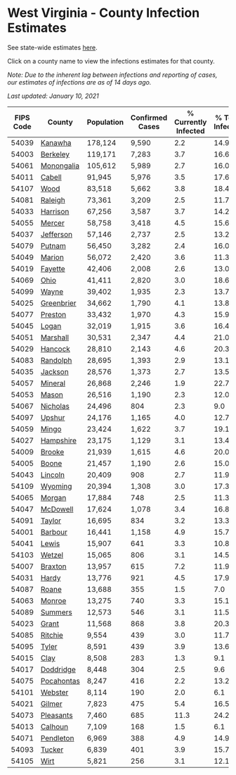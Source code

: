 # West Virginia - County Infection Estimates

See state-wide estimates [here](/infections/us-wv).

Click on a county name to view the infections estimates for that county.

*Note: Due to the inherent lag between infections and reporting of cases, our estimates of infections are as of 14 days ago.*

*Last updated: January 10, 2021*

|   FIPS Code |                   County |   Population |   Confirmed Cases |   % Currently Infected |   % Total Infected |
|-------------|--------------------------|--------------|-------------------|------------------------|--------------------|
|       54039 |       [Kanawha](kanawha) |      178,124 |             9,590 |                    2.2 |               14.9 |
|       54003 |     [Berkeley](berkeley) |      119,171 |             7,283 |                    3.7 |               16.6 |
|       54061 | [Monongalia](monongalia) |      105,612 |             5,989 |                    2.7 |               16.0 |
|       54011 |         [Cabell](cabell) |       91,945 |             5,976 |                    3.5 |               17.6 |
|       54107 |             [Wood](wood) |       83,518 |             5,662 |                    3.8 |               18.4 |
|       54081 |       [Raleigh](raleigh) |       73,361 |             3,209 |                    2.5 |               11.7 |
|       54033 |     [Harrison](harrison) |       67,256 |             3,587 |                    3.7 |               14.2 |
|       54055 |         [Mercer](mercer) |       58,758 |             3,418 |                    4.5 |               15.6 |
|       54037 |   [Jefferson](jefferson) |       57,146 |             2,737 |                    2.5 |               13.2 |
|       54079 |         [Putnam](putnam) |       56,450 |             3,282 |                    2.4 |               16.0 |
|       54049 |         [Marion](marion) |       56,072 |             2,420 |                    3.6 |               11.3 |
|       54019 |       [Fayette](fayette) |       42,406 |             2,008 |                    2.6 |               13.0 |
|       54069 |             [Ohio](ohio) |       41,411 |             2,820 |                    3.0 |               18.6 |
|       54099 |           [Wayne](wayne) |       39,402 |             1,935 |                    2.3 |               13.7 |
|       54025 | [Greenbrier](greenbrier) |       34,662 |             1,790 |                    4.1 |               13.8 |
|       54077 |       [Preston](preston) |       33,432 |             1,970 |                    4.3 |               15.9 |
|       54045 |           [Logan](logan) |       32,019 |             1,915 |                    3.6 |               16.4 |
|       54051 |     [Marshall](marshall) |       30,531 |             2,347 |                    4.4 |               21.0 |
|       54029 |       [Hancock](hancock) |       28,810 |             2,143 |                    4.6 |               20.3 |
|       54083 |     [Randolph](randolph) |       28,695 |             1,393 |                    2.9 |               13.1 |
|       54035 |       [Jackson](jackson) |       28,576 |             1,373 |                    2.7 |               13.5 |
|       54057 |       [Mineral](mineral) |       26,868 |             2,246 |                    1.9 |               22.7 |
|       54053 |           [Mason](mason) |       26,516 |             1,190 |                    2.3 |               12.0 |
|       54067 |     [Nicholas](nicholas) |       24,496 |               804 |                    2.3 |                9.0 |
|       54097 |         [Upshur](upshur) |       24,176 |             1,165 |                    4.0 |               12.7 |
|       54059 |           [Mingo](mingo) |       23,424 |             1,622 |                    3.7 |               19.1 |
|       54027 |   [Hampshire](hampshire) |       23,175 |             1,129 |                    3.1 |               13.4 |
|       54009 |         [Brooke](brooke) |       21,939 |             1,615 |                    4.6 |               20.0 |
|       54005 |           [Boone](boone) |       21,457 |             1,190 |                    2.6 |               15.0 |
|       54043 |       [Lincoln](lincoln) |       20,409 |               908 |                    2.7 |               11.9 |
|       54109 |       [Wyoming](wyoming) |       20,394 |             1,308 |                    3.0 |               17.3 |
|       54065 |         [Morgan](morgan) |       17,884 |               748 |                    2.5 |               11.3 |
|       54047 |     [McDowell](mcdowell) |       17,624 |             1,078 |                    3.4 |               16.8 |
|       54091 |         [Taylor](taylor) |       16,695 |               834 |                    3.2 |               13.3 |
|       54001 |       [Barbour](barbour) |       16,441 |             1,158 |                    4.9 |               15.7 |
|       54041 |           [Lewis](lewis) |       15,907 |               641 |                    3.3 |               10.8 |
|       54103 |         [Wetzel](wetzel) |       15,065 |               806 |                    3.1 |               14.5 |
|       54007 |       [Braxton](braxton) |       13,957 |               615 |                    7.2 |               11.9 |
|       54031 |           [Hardy](hardy) |       13,776 |               921 |                    4.5 |               17.9 |
|       54087 |           [Roane](roane) |       13,688 |               355 |                    1.5 |                7.0 |
|       54063 |         [Monroe](monroe) |       13,275 |               740 |                    3.3 |               15.1 |
|       54089 |       [Summers](summers) |       12,573 |               546 |                    3.1 |               11.5 |
|       54023 |           [Grant](grant) |       11,568 |               868 |                    3.8 |               20.3 |
|       54085 |       [Ritchie](ritchie) |        9,554 |               439 |                    3.0 |               11.7 |
|       54095 |           [Tyler](tyler) |        8,591 |               439 |                    3.9 |               13.6 |
|       54015 |             [Clay](clay) |        8,508 |               283 |                    1.3 |                9.1 |
|       54017 |   [Doddridge](doddridge) |        8,448 |               304 |                    2.5 |                9.6 |
|       54075 | [Pocahontas](pocahontas) |        8,247 |               416 |                    2.2 |               13.2 |
|       54101 |       [Webster](webster) |        8,114 |               190 |                    2.0 |                6.1 |
|       54021 |         [Gilmer](gilmer) |        7,823 |               475 |                    5.4 |               16.5 |
|       54073 |   [Pleasants](pleasants) |        7,460 |               685 |                   11.3 |               24.2 |
|       54013 |       [Calhoun](calhoun) |        7,109 |               168 |                    1.5 |                6.1 |
|       54071 |   [Pendleton](pendleton) |        6,969 |               388 |                    4.9 |               14.9 |
|       54093 |         [Tucker](tucker) |        6,839 |               401 |                    3.9 |               15.7 |
|       54105 |             [Wirt](wirt) |        5,821 |               256 |                    3.1 |               12.1 |